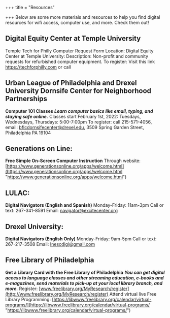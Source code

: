 +++
title = "Resources"

+++
Below are some more materials and resources to help you find digital resources for wifi access, computer use, and more. Check them out!

## Digital Equity Center at Temple University
Temple Tech for Philly Computer Request Form
Location: Digital Equity Center at Temple University:
Description: Non-profit and community requests for refurbished computer equipment.
To register: Visit this link https://techforphilly.com or call

## Urban League of Philadelphia and Drexel University Dornsife Center for Neighborhood Partnerships
**Computer 101 Classes**
**_Learn computer basics like email, typing, and staying safe online._**
Classes start February 1st, 2022:
Tuesdays, Wednesdays, Thursdays: 5:00-7:00pm
To register: call 215-571-4056, email: bflcdornsifecenter@drexel.edu, 3509 Spring Garden Street, Philadelphia PA 19104

## Generations on Line:
**Free Simple On-Screen Computer Instruction**
Through website: [https://www.generationsonline.org/apps/welcome.html](https://www.generationsonline.org/apps/welcome.html "https://www.generationsonline.org/apps/welcome.html")

## LULAC:
**Digital Navigators (English and Spanish)**
Monday-Friday: 11am-3pm
Call or text: 267-341-8591
Email: navigator@excitecenter.org

## Drexel University:
**Digital Navigators (English Only)**
Monday-Friday: 9am-5pm
Call or text: 267-217-3508
Email: Inescdigi@gmail.com

## Free Library of Philadelphia
**Get a Library Card with the Free Library of Philadelphia**
**_You can get digital access to language classes and other streaming education, e-books and e-magazines, send materials to pick-up at your local library branch, and more._**
Register: [www.freelibrary.org/MyResearch/register](http://www.freelibrary.org/MyResearch/register)
Attend virtual live Free Library Programming: [https://libwww.freelibrary.org/calendar/virtual-programs/](https://libwww.freelibrary.org/calendar/virtual-programs/ "https://libwww.freelibrary.org/calendar/virtual-programs/")
